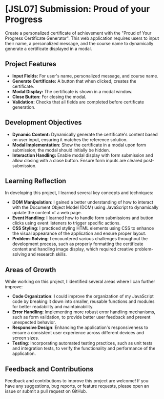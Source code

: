 # [JSL07] Submission: Proud of your Progress

Create a personalized certificate of achievement with the "Proud of Your Progress Certificate Generator". This web application requires users to input their name, a personalized message, and the course name to dynamically generate a certificate displayed in a modal.

## Project Features
- **Input Fields:** For user's name, personalized message, and course name.
- **Generate Certificate:** A button that when clicked, creates the certificate.
- **Modal Display:** The certificate is shown in a modal window.
- **Close Button:** For closing the modal.
- **Validation:** Checks that all fields are completed before certificate generation.

## Development Objectives
- **Dynamic Content:** Dynamically generate the certificate's content based on user input, ensuring it matches the reference solution.
- **Modal Implementation:** Show the certificate in a modal upon form submission; the modal should initially be hidden.
- **Interaction Handling:** Enable modal display with form submission and allow closing with a close button. Ensure form inputs are cleared post-submission.

## Learning Reflection
In developing this project, I learned several key concepts and techniques:
- **DOM Manipulation**: I gained a better understanding of how to interact with the Document Object Model (DOM) using JavaScript to dynamically update the content of a web page.
- **Event Handling**: I learned how to handle form submissions and button clicks using event listeners to trigger specific actions.
- **CSS Styling**: I practiced styling HTML elements using CSS to enhance the visual appearance of the application and ensure proper layout.
- **Problem-Solving**: I encountered various challenges throughout the development process, such as properly formatting the certificate content and handling image display, which required creative problem-solving and research skills.

## Areas of Growth
While working on this project, I identified several areas where I can further improve:
- **Code Organization**: I could improve the organization of my JavaScript code by breaking it down into smaller, reusable functions and modules for better readability and maintainability.
- **Error Handling**: Implementing more robust error handling mechanisms, such as form validation, to provide better user feedback and prevent unexpected behavior.
- **Responsive Design**: Enhancing the application's responsiveness to ensure a consistent user experience across different devices and screen sizes.
- **Testing**: Incorporating automated testing practices, such as unit tests and integration tests, to verify the functionality and performance of the application.

## Feedback and Contributions
Feedback and contributions to improve this project are welcome! If you have any suggestions, bug reports, or feature requests, please open an issue or submit a pull request on GitHub.